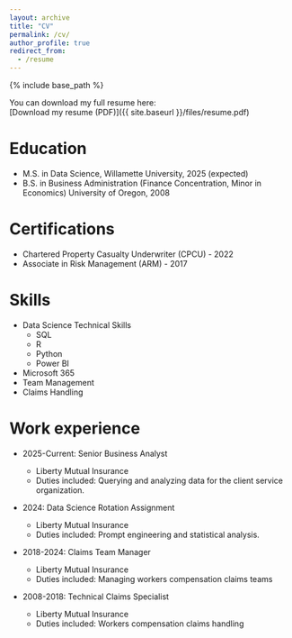 ```yaml
---
layout: archive
title: "CV"
permalink: /cv/
author_profile: true
redirect_from:
  - /resume
---
```


{% include base_path %}

You can download my full resume here:  
[Download my resume (PDF)]({{ site.baseurl }}/files/resume.pdf)

Education
======
* M.S. in Data Science, Willamette University, 2025 (expected)
* B.S. in Business Administration (Finance Concentration, Minor in Economics) University of Oregon, 2008

Certifications
======
* Chartered Property Casualty Underwriter (CPCU) - 2022
* Associate in Risk Management (ARM) - 2017

Skills
======
* Data Science Technical Skills
  * SQL
  * R
  * Python
  * Power BI
* Microsoft 365
* Team Management
* Claims Handling

Work experience
======
* 2025-Current: Senior Business Analyst
  * Liberty Mutual Insurance
  * Duties included: Querying and analyzing data for the client service organization.

* 2024: Data Science Rotation Assignment
  * Liberty Mutual Insurance
  * Duties included: Prompt engineering and statistical analysis.

* 2018-2024: Claims Team Manager
  * Liberty Mutual Insurance
  * Duties included: Managing workers compensation claims teams

* 2008-2018: Technical Claims Specialist
  * Liberty Mutual Insurance
  * Duties included: Workers compensation claims handling
  


  


